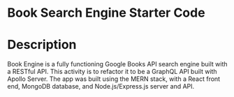 # Book Search Engine Starter Code

# Description
Book Engine is a fully functioning Google Books API search engine built with a RESTful API. This activity is to refactor it to be a GraphQL API built with Apollo Server. The app was built using the MERN stack, with a React front end, MongoDB database, and Node.js/Express.js server and API.